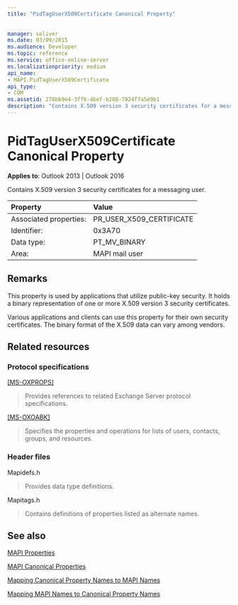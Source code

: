 ```yaml
---
title: "PidTagUserX509Certificate Canonical Property"
 
 
manager: soliver
ms.date: 03/09/2015
ms.audience: Developer
ms.topic: reference
ms.service: office-online-server
ms.localizationpriority: medium
api_name:
- MAPI.PidTagUserX509Certificate
api_type:
- COM
ms.assetid: 278bb9e4-3ff6-4bef-b208-7924f7a5e9b1
description: "Contains X.509 version 3 security certificates for a messaging user. This property is used by applications that utilize public-key security."
---
```


# PidTagUserX509Certificate Canonical Property

  
  
**Applies to**: Outlook 2013 | Outlook 2016 
  
Contains X.509 version 3 security certificates for a messaging user. 
  
|Property |Value |
|:-----|:-----|
|Associated properties:  <br/> |PR_USER_X509_CERTIFICATE  <br/> |
|Identifier:  <br/> |0x3A70  <br/> |
|Data type:  <br/> |PT_MV_BINARY  <br/> |
|Area:  <br/> |MAPI mail user  <br/> |
   
## Remarks

This property is used by applications that utilize public-key security. It holds a binary representation of one or more X.509 version 3 security certificates. 
  
Various applications and clients can use this property for their own security certificates. The binary format of the X.509 data can vary among vendors. 
  
## Related resources

### Protocol specifications

[[MS-OXPROPS]](https://msdn.microsoft.com/library/f6ab1613-aefe-447d-a49c-18217230b148%28Office.15%29.aspx)
  
> Provides references to related Exchange Server protocol specifications.
    
[[MS-OXOABK]](https://msdn.microsoft.com/library/f4cf9b4c-9232-4506-9e71-2270de217614%28Office.15%29.aspx)
  
> Specifies the properties and operations for lists of users, contacts, groups, and resources.
    
### Header files

Mapidefs.h
  
> Provides data type definitions.
    
Mapitags.h
  
> Contains definitions of properties listed as alternate names.
    
## See also



[MAPI Properties](mapi-properties.md)
  
[MAPI Canonical Properties](mapi-canonical-properties.md)
  
[Mapping Canonical Property Names to MAPI Names](mapping-canonical-property-names-to-mapi-names.md)
  
[Mapping MAPI Names to Canonical Property Names](mapping-mapi-names-to-canonical-property-names.md)


